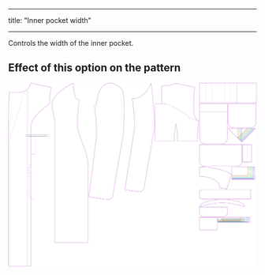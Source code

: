 - - -
title: "Inner pocket width"
- - -

Controls the width of the inner pocket.

## Effect of this option on the pattern

![This image shows the effect of this option by superimposing several variants that have a different value for this option](carlita_innerpocketwidth_sample.svg "Effect of this option on the pattern")
